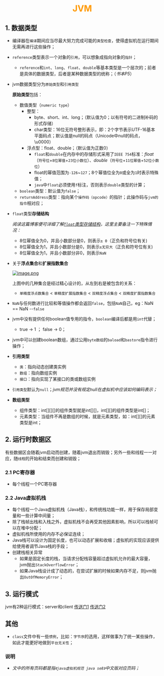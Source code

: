 # <div style="text-align:center;color:#FF9900">JVM</div>
## 1. 数据类型

* 编译器在`编译`期间应当尽最大努力完成可能的`类型检查`，使得虚拟机在运行期间无需再进行这些操作；

* `reference`类型表示一个对象的`引用`，可以想象成指向对象的`指针`；

  * `reference`和`int`、`long`、`float`、`double`等基本类型是一个层次的；前者是具体的数据类型，后者是某种数据类型的统称；（*书本P5*）

* jvm数据类型分为`原始类型`和`引用类型`

  **原始类型**包括：

  - 数值类型（`numeric type`）
    - 整型：
      - byte、short、int、long；（默认值为0；以有符号的二进制补码的形式存储）
      - char类型：16位无符号整形表示，即：2个字节表示UTF-16基本平面码点；默认值是null的码点（Unicode中null的码点，\u0000）
    - 浮点型：float、double；（默认值为正数0）
      - `float`和`double`在内存中的存储形式采用了`IEEE 754`标准：*float*（`符号位`+`8位幂值`+`23位小数位`）、*double*（`符号位`+`11位幂值`+`52位小数位`）
      - float的幂值范围为`-126`~`127`；8个幂值位全为`0`或全为`1`时表示特殊值；
      - `java`中`float`必须使用`f`标注，否则表示`double`类型的计算；
  - `boolean`类型：默认值为`false`；
  - `returnAddress`类型：指向某个`操作码（opcode）`的指针；此操作码与`jvm的指令`相对应；

* `float`类型**存储结构**

  *阅读这篇博客便可详细了解[`float`类型存储结构][float-ieee755]，这里主要备注一下特殊情况：*

  * 8位幂值全为0，并且小数部分是0，则表示`± 0`（正负和符号位有关)
  * 8位幂值全为1，并且小数部分是0，则表示`±无穷大`（正负和符号位有关)
  * 8位幂值全为1，并且小数部分非0，则表示`NaN`

* 关于**浮点集合**和**扩展指数集合**

  [![image.png](https://s15.postimg.cc/n1rytxhqz/image.png)](https://postimg.cc/image/sd6ven3tj/)

  上图中的几种集合是经过精心设计的，从左到右是被包含的关系：

  * `单精度浮点数集合` < `单精度扩展指数集合` < `双精度浮点集合` < `双精度扩展指数集合`

* `NaN`与任何数进行比较和等值操作都会返回`false`，包括`NaN`自己，eg：NaN == NaN  --`false`

* jvm中没有提供任何boolean值专用的指令，`boolean`编译后都是用`int`代替；

  * true → 1 ； false → 0；

* jvm中可以创建boolean数组，通过公用`byte数组`的`baload`和`bastore`指令进行操作；

* **引用类型**

  * `类`：指向动态创建类实例
  * `数组`：指向数组实例
  * `接口`：指向实现了某接口的类或数组实例

* `引用类型`默认为`null`；*jvm规范并没有规定null在虚拟机中应该如何编码表示；*

* **数组类型**

  * 组件类型：int\[\]\[\][]的组件类型就是int\[\]\[\]，int\[\]\[\]的组件类型是int\[\]；
  * 元素类型：当组件不再是数组的时候，就是元素类型，如：int\[\]\[\]的元素类型是int；





## 2. 运行时数据区

有些数据区会随着jvm启动而创建，随着jvm退出而销毁；另外一些和线程一一对应，随`线程`的开始和结束而创建和销毁；

### 2.1 PC寄存器

* 每个线程一个PC寄存器

### 2.2 Java虚拟机栈

* 每个线程一个Java虚拟机栈（Java栈），和传统栈功能一样，用于保存局部变量和一些计算中间量；
* 除了栈帧出栈和入栈之外，虚拟机栈不会再受其他因素影响，所以可以栈帧可以在堆中分配；
* 虚拟机栈所使用的内存不必保证连续；
* Java栈可以设计为固定长度，也可以动态扩展和收缩；虚拟机的实现应该提供给使用者调节Java栈的手段；
* 创建栈相关异常
  * 如果是固定长度的栈，当请求分配栈容量超过虚拟机允许的最大容量，jvm抛出`StackOverflowError`；
  * 如果Java栈设计成了动态的，在尝试扩展的时候如果内存不足，则jvm抛出`OutOfMemoryError`；



## 3. 运行模式

jvm有2种运行模式：server和client  [传送门1](https://blog.csdn.net/zhuyijian135757/article/details/38391785) [传送门2](https://blog.csdn.net/a158123/article/details/77417042)





## 其他

* `class`文件中有一些`惯例`，比如：`字节序`的选用，这样做事为了统一某些操作，如此才能更好地做到`平台无关性`；





### 说明
*  *文中的所有页码都是指`《java虚拟机规范 java se8》`中文版对应页码；*





[float-ieee755]:https://blog.csdn.net/k346k346/article/details/50487127
